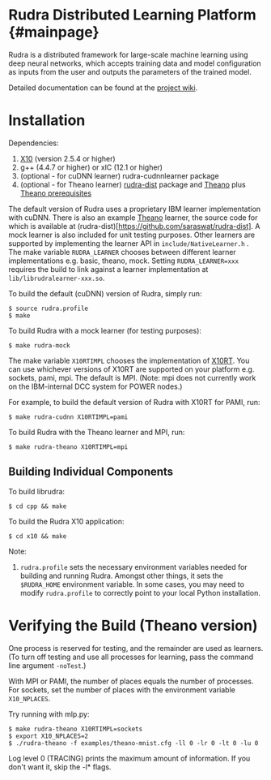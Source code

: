 # Rudra Distributed Learning Platform                         {#mainpage}

Rudra is a distributed framework for large-scale machine learning using deep
neural networks, which accepts training data and model configuration as inputs
from the user and outputs the parameters of the trained model.

Detailed documentation can be found at the [project wiki](https://github.com/milthorpe/rudra/wiki).

# Installation

Dependencies:

1. [X10](http://x10-lang.org/) (version 2.5.4 or higher)
2. g++ (4.4.7 or higher) or xlC (12.1 or higher)
3. (optional - for cuDNN learner) rudra-cudnnlearner package
4. (optional - for Theano learner) [rudra-dist](https://github.com/saraswat/rudra-dist) package and [Theano](http://deeplearning.net/software/theano/) plus [Theano prerequisites](http://deeplearning.net/software/theano/install.html#requirements)


The default version of Rudra uses a proprietary IBM learner implementation
with cuDNN.
There is also an example [Theano](http://deeplearning.net/software/theano/)
learner, the source code for which is available at (rudra-dist)[https://github.com/saraswat/rudra-dist].
A mock learner is also included for unit testing purposes.
Other learners are supported by implementing the learner API in 
`include/NativeLearner.h` . The make variable `RUDRA_LEARNER` chooses between
different learner implementations e.g. basic, theano, mock.
Setting `RUDRA_LEARNER=xxx` requires the build to link against a learner
implementation at `lib/librudralearner-xxx.so`.

To build the default (cuDNN) version of Rudra, simply run:

    $ source rudra.profile
    $ make

To build Rudra with a mock learner (for testing purposes):

    $ make rudra-mock

The make variable `X10RTIMPL` chooses the implementation of 
[X10RT](http://x10-lang.org/documentation/x10rt.html). You can use whichever
versions of X10RT are supported on your platform e.g. sockets, pami, mpi.
The default is MPI.
(Note: mpi does not currently work on the IBM-internal DCC system for POWER nodes.)

For example, to build the default version of Rudra with X10RT for PAMI, run:

    $ make rudra-cudnn X10RTIMPL=pami

To build Rudra with the Theano learner and MPI, run:

    $ make rudra-theano X10RTIMPL=mpi

## Building Individual Components

To build librudra:

    $ cd cpp && make

To build the Rudra X10 application:

    $ cd x10 && make

Note:

1. `rudra.profile` sets the necessary environment variables needed for building and running Rudra. Amongst other things, it sets the `$RUDRA_HOME` environment variable. In some cases, you may need to modify `rudra.profile` to correctly point to your local Python installation. 

# Verifying the Build (Theano version)

One process is reserved for testing, and the remainder are used as learners.
(To turn off testing and use all processes for learning, pass the command line argument `-noTest`.)

With MPI or PAMI, the number of places equals the number of processes.
For sockets, set the number of places with the environment variable `X10_NPLACES`.

Try running with mlp.py:

    $ make rudra-theano X10RTIMPL=sockets
    $ export X10_NPLACES=2
    $ ./rudra-theano -f examples/theano-mnist.cfg -ll 0 -lr 0 -lt 0 -lu 0 

Log level 0 (TRACING) prints the maximum amount of information. If you don't want it, skip the -l* flags.


